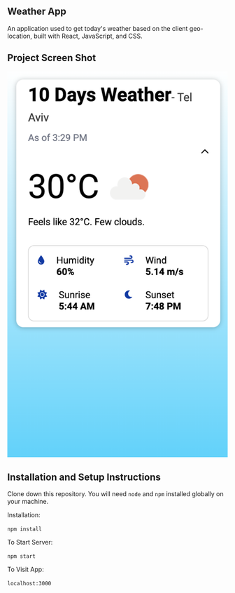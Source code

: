 ## Weather App

An application used to get today's weather based on the client geo-location, built with React, JavaScript, and CSS.

## Project Screen Shot

![App Screenshot](https://raw.githubusercontent.com/or-daniel/weather-app/main/assets/app-screenshot.png)

## Installation and Setup Instructions

Clone down this repository. You will need `node` and `npm` installed globally on your machine.

Installation:

`npm install`

To Start Server:

`npm start`

To Visit App:

`localhost:3000`
